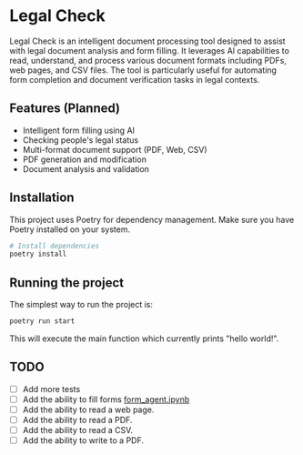 # Legal Check

Legal Check is an intelligent document processing tool designed to assist with legal document analysis and form filling. It leverages AI capabilities to read, understand, and process various document formats including PDFs, web pages, and CSV files. The tool is particularly useful for automating form completion and document verification tasks in legal contexts.

## Features (Planned)

- Intelligent form filling using AI
- Checking people's legal status
- Multi-format document support (PDF, Web, CSV)
- PDF generation and modification
- Document analysis and validation

## Installation

This project uses Poetry for dependency management. Make sure you have Poetry installed on your system.

```bash
# Install dependencies
poetry install
```

## Running the project

The simplest way to run the project is:

```bash
poetry run start
```

This will execute the main function which currently prints "hello world!".

## TODO

- [ ] Add more tests
- [ ] Add the ability to fill forms [form_agent.ipynb](https://github.com/langchain-ai/langchain/discussions/15704)
- [ ] Add the ability to read a web page.
- [ ] Add the ability to read a PDF.
- [ ] Add the ability to read a CSV.
- [ ] Add the ability to write to a PDF.